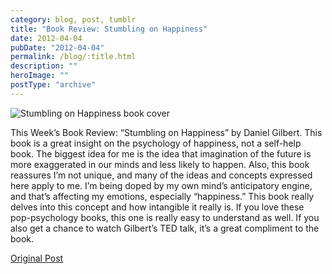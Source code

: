 ```yaml
---
category: blog, post, tumblr
title: "Book Review: Stumbling on Happiness"
date: 2012-04-04
pubDate: "2012-04-04"
permalink: /blog/:title.html
description: ""
heroImage: ""
postType: "archive"
---
```


![Stumbling on Happiness book cover](http://68.media.tumblr.com/tumblr_m1h8q5pEzZ1qz81kho1_250.jpg)

This Week’s Book Review: “Stumbling on Happiness” by Daniel Gilbert. This book is a great insight on the psychology of happiness, not a self-help book. The biggest idea for me is the idea that imagination of the future is more exaggerated in our minds and less likely to happen. Also, this book reassures I’m not unique, and many of the ideas and concepts expressed here apply to me. I’m being doped by my own mind’s anticipatory engine, and that’s affecting my emotions, especially “happiness.” This book really delves into this concept and how intangible it really is. If you love these pop-psychology books, this one is really easy to understand as well. If you also get a chance to watch Gilbert’s TED talk, it’s a great compliment to the book.

[Original Post](http://jermspeaks.com/post/20472464561/this-weeks-book-review-stumbling-on-happiness)
